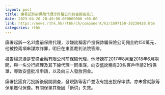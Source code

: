 ```yaml
---
layout: post
title: 廉署起訴前保險代理涉詐騙公司佣金餘百萬元
date: 2023-04-20 20:40:06.000000000 +08:00
link: https://news.rthk.hk/rthk/ch/component/k2/1697150-20230420.htm
categories: rthk
---
```


廉署起訴一名31歲前保險代理，涉嫌訛稱客戶投保詐騙保險公司佣金約150萬元，他被控兩項串謀欺詐罪，明日在東區裁判法院答辯。

被告楊恩濤是安盛金融有限公司前保險代理，他涉嫌在2017年8月至2018年6月期間，與一名分行經理及其下線代理一同串謀，向安盛訛稱有20名客戶申請21份保單，導致安盛批准申請，以及向三人發放佣金。

廉署接獲貪污投訴後展開調查，發現該等客戶並沒有提出投保申請，亦未曾就該等保單繳付保費。有關保單其後因「斷供」失效。
